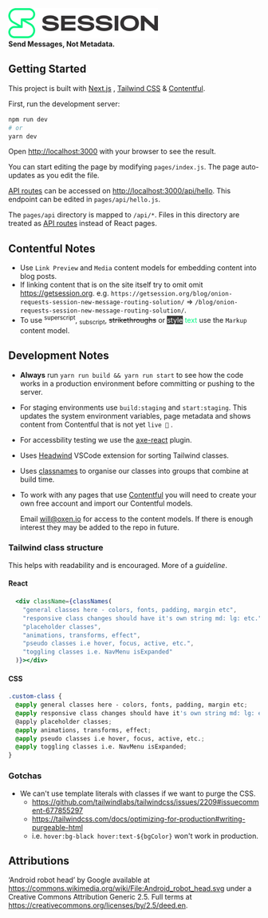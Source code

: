 <img src="public/assets/images/logo.png" width="300px">
<br>
<b>Send Messages, Not Metadata.</b>
<br>

## Getting Started

This project is built with [Next.js](https://nextjs.org/) , [Tailwind CSS](https://tailwindcss.com/) & [Contentful](https://www.contentful.com).

First, run the development server:

```bash
npm run dev
# or
yarn dev
```

Open [http://localhost:3000](http://localhost:3000) with your browser to see the result.

You can start editing the page by modifying `pages/index.js`. The page auto-updates as you edit the file.

[API routes](https://nextjs.org/docs/api-routes/introduction) can be accessed on [http://localhost:3000/api/hello](http://localhost:3000/api/hello). This endpoint can be edited in `pages/api/hello.js`.

The `pages/api` directory is mapped to `/api/*`. Files in this directory are treated as [API routes](https://nextjs.org/docs/api-routes/introduction) instead of React pages.

## Contentful Notes

- Use `Link Preview` and `Media` content models for embedding content into blog posts.
- If linking content that is on the site itself try to omit omit https://getsession.org.
  e.g. `https://getsession.org/blog/onion-requests-session-new-message-routing-solution/` => `/blog/onion-requests-session-new-message-routing-solution/`.
- To use <sup>superscript</sup>, <sub>subscript</sub>, ~~strikethroughs~~ or <span style="background-color: #3a3a3a; color: white;">style</span> <span style="color: #00f782;">text</span> use the `Markup` content model.

## Development Notes

- **Always** run `yarn run build && yarn run start` to see how the code works in a production environment before committing or pushing to the server.

- For staging environments use `build:staging` and `start:staging`. This updates the system environment variables, page metadata and shows content from Contentful that is not yet `live 🚀` .

- For accessbility testing we use the [axe-react](https://github.com/dequelabs/axe-core-npm/blob/develop/packages/react/README.md) plugin.

- Uses [Headwind](https://github.com/heybourn/headwind) VSCode extension for sorting Tailwind classes.

- Uses [classnames](https://www.npmjs.com/package/classnames) to organise our classes into groups that combine at build time.

- To work with any pages that use [Contentful](https://www.contentful.com) you will need to create your own free account and import our Contentful models.

  Email [will@oxen.io](mailto:will@oxen.io) for access to the content models. If there is enough interest they may be added to the repo in future.

### Tailwind class structure

This helps with readability and is encouraged. More of a _guideline_.

#### React

```jsx
  <div className={classNames(
    "general classes here - colors, fonts, padding, margin etc",
    "responsive class changes should have it's own string md: lg: etc."
    "placeholder classes",
    "animations, transforms, effect",
    "pseudo classes i.e hover, focus, active, etc.",
    "toggling classes i.e. NavMenu isExpanded"
  )}></div>
```

#### CSS

```css
.custom-class {
  @apply general classes here - colors, fonts, padding, margin etc;
  @apply responsive class changes should have it's own string md: lg: etc.;
  @apply placeholder classes;
  @apply animations, transforms, effect;
  @apply pseudo classes i.e hover, focus, active, etc.;
  @apply toggling classes i.e. NavMenu isExpanded;
}
```

### Gotchas

- We can't use template literals with classes if we want to purge the CSS.
  - https://github.com/tailwindlabs/tailwindcss/issues/2209#issuecomment-677855297
  - https://tailwindcss.com/docs/optimizing-for-production#writing-purgeable-html
  - i.e. `hover:bg-black hover:text-${bgColor}` won't work in production.

## Attributions

‘Android robot head’ by Google available at https://commons.wikimedia.org/wiki/File:Android_robot_head.svg under a Creative Commons Attribution Generic 2.5. Full terms at https://creativecommons.org/licenses/by/2.5/deed.en.
